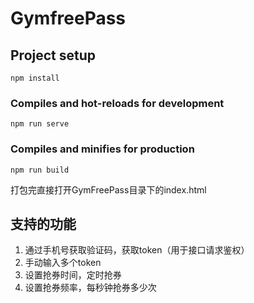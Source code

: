 # GymfreePass

## Project setup
```
npm install
```

### Compiles and hot-reloads for development
```
npm run serve
```

### Compiles and minifies for production
```
npm run build
```
打包完直接打开GymFreePass目录下的index.html

## 支持的功能
1. 通过手机号获取验证码，获取token（用于接口请求鉴权）
2. 手动输入多个token
3. 设置抢券时间，定时抢券
4. 设置抢券频率，每秒钟抢券多少次
